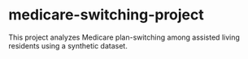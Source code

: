 # medicare-switching-project
This project analyzes Medicare plan-switching among assisted living residents using a synthetic dataset.
